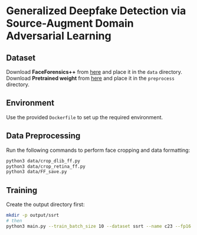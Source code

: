 # Generalized Deepfake Detection via Source-Augment Domain Adversarial Learning

## Dataset

Download **FaceForensics++** from [here](https://github.com/ondyari/FaceForensics) and place it in the `data` directory.
Download **Pretrained weight** from [here](https://github.com/rwightman/pytorch-image-models/releases/download/v0.1-vitjx/jx_vit_base_patch16_224_in21k-e5005f0a.pth) and place it in the `preprocess` directory.

## Environment

Use the provided `Dockerfile` to set up the required environment.

## Data Preprocessing

Run the following commands to perform face cropping and data formatting:

```bash
python3 data/crop_dlib_ff.py
python3 data/crop_retina_ff.py
python3 data/FF_save.py
```

## Training

Create the output directory first:
```bash
mkdir -p output/ssrt
# then
python3 main.py --train_batch_size 10 --dataset ssrt --name c23 --fp16


